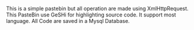 This is a simple pastebin but all operation are made using XmlHttpRequest.
This PasteBin use GeSHi for highlighting source code.
It support most language.
All Code are saved in a Mysql Database.